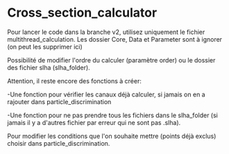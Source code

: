# Cross_section_calculator

Pour lancer le code dans la branche v2, utilisez uniquement le fichier multithread_calculation.
Les dossier Core, Data et Parameter sont à ignorer (on peut les supprimer ici)

Possibilité de modifier l'ordre du calculer (paramètre order) ou le dossier des fichier slha (slha_folder).

Attention, il reste encore des fonctions à créer:

-Une fonction pour vérifier les canaux déjà calculer, si jamais on en a rajouter dans particle_discrimination

-Une fonction pour ne pas prendre tous les fichiers dans le slha_folder (si jamais il y a d'autres fichier par erreur qui ne sont pas .slha).

Pour modifier les conditions que l'on souhaite mettre (points déjà exclus) choisir dans particle_discrimination.
